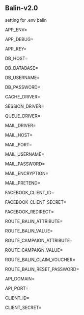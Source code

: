 ## Balin-v2.0

setting for .env balin

APP_ENV=


APP_DEBUG=


APP_KEY=




DB_HOST=


DB_DATABASE=


DB_USERNAME=


DB_PASSWORD=





CACHE_DRIVER=


SESSION_DRIVER=


QUEUE_DRIVER=




MAIL_DRIVER=


MAIL_HOST=


MAIL_PORT=


MAIL_USERNAME=


MAIL_PASSWORD=


MAIL_ENCRYPTION=


MAIL_PRETEND=




FACEBOOK_CLIENT_ID=



FACEBOOK_CLIENT_SECRET=



FACEBOOK_REDIRECT=




ROUTE_BALIN_ATTRIBUTE=


ROUTE_BALIN_VALUE=


ROUTE_CAMPAIGN_ATTRIBUTE=


ROUTE_CAMPAIGN_VALUE=





ROUTE_BALIN_CLAIM_VOUCHER=


ROUTE_BALIN_RESET_PASSWORD=





API_DOMAIN=


API_PORT=



CLIENT_ID=


CLIENT_SECRET=

